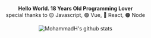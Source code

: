 <div align="center">
  
**Hello World. 18 Years Old Programming Lover**  
special thanks to 🟡 Javascript, 🟢 Vue, 🔵 React, 🟠 Node   
  
![MohammadH's github stats](https://github-readme-stats.vercel.app/api?username=mhsattarian&show_icons=true)

</div>
